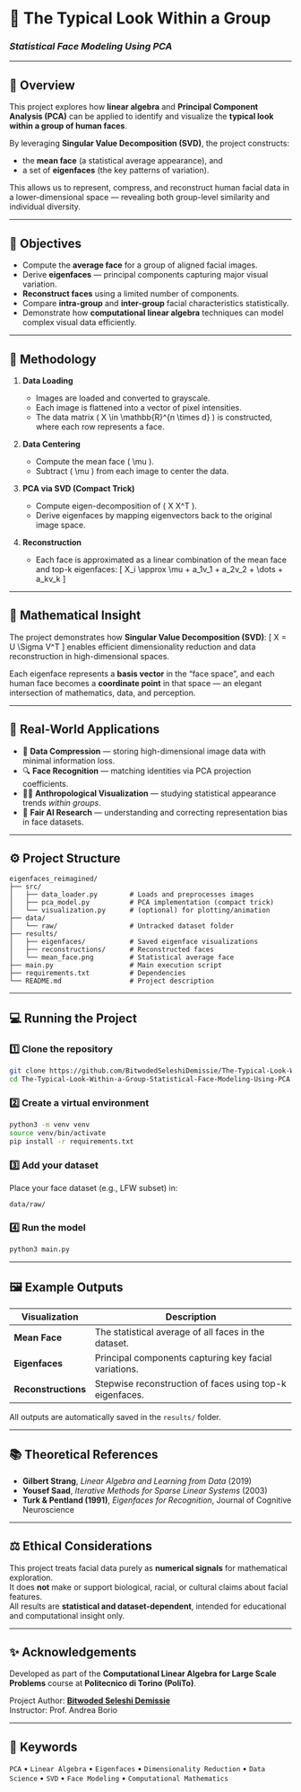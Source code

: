 # 🧠 The Typical Look Within a Group  
### *Statistical Face Modeling Using PCA*

---

## 📘 Overview

This project explores how **linear algebra** and **Principal Component Analysis (PCA)** can be applied to identify and visualize the **typical look within a group of human faces**.  

By leveraging **Singular Value Decomposition (SVD)**, the project constructs:  
- the **mean face** (a statistical average appearance), and  
- a set of **eigenfaces** (the key patterns of variation).  

This allows us to represent, compress, and reconstruct human facial data in a lower-dimensional space — revealing both group-level similarity and individual diversity.

---

## 🎯 Objectives

- Compute the **average face** for a group of aligned facial images.  
- Derive **eigenfaces** — principal components capturing major visual variation.  
- **Reconstruct faces** using a limited number of components.  
- Compare **intra-group** and **inter-group** facial characteristics statistically.  
- Demonstrate how **computational linear algebra** techniques can model complex visual data efficiently.

---

## 🧩 Methodology

1. **Data Loading**  
   - Images are loaded and converted to grayscale.  
   - Each image is flattened into a vector of pixel intensities.  
   - The data matrix \( X \in \mathbb{R}^{n \times d} \) is constructed, where each row represents a face.

2. **Data Centering**  
   - Compute the mean face \( \mu \).  
   - Subtract \( \mu \) from each image to center the data.

3. **PCA via SVD (Compact Trick)**  
   - Compute eigen-decomposition of \( X X^T \).  
   - Derive eigenfaces by mapping eigenvectors back to the original image space.

4. **Reconstruction**  
   - Each face is approximated as a linear combination of the mean face and top-k eigenfaces:
     \[
     X_i \approx \mu + a_1v_1 + a_2v_2 + \dots + a_kv_k
     \]

---

## 🧮 Mathematical Insight

The project demonstrates how **Singular Value Decomposition (SVD)**:
\[
X = U \Sigma V^T
\]
enables efficient dimensionality reduction and data reconstruction in high-dimensional spaces.  

Each eigenface represents a **basis vector** in the “face space”, and each human face becomes a **coordinate point** in that space — an elegant intersection of mathematics, data, and perception.

---

## 🧠 Real-World Applications

- 🧬 **Data Compression** — storing high-dimensional image data with minimal information loss.  
- 🔍 **Face Recognition** — matching identities via PCA projection coefficients.  
- 🧑‍🎨 **Anthropological Visualization** — studying statistical appearance trends *within groups*.  
- 🧮 **Fair AI Research** — understanding and correcting representation bias in face datasets.  

---

## ⚙️ Project Structure

```
eigenfaces_reimagined/
├── src/
│   ├── data_loader.py        # Loads and preprocesses images
│   ├── pca_model.py          # PCA implementation (compact trick)
│   └── visualization.py      # (optional) for plotting/animation
├── data/
│   └── raw/                  # Untracked dataset folder
├── results/
│   ├── eigenfaces/           # Saved eigenface visualizations
│   ├── reconstructions/      # Reconstructed faces
│   └── mean_face.png         # Statistical average face
├── main.py                   # Main execution script
├── requirements.txt          # Dependencies
└── README.md                 # Project description
```

---

## 💻 Running the Project

### 1️⃣ Clone the repository
```bash
git clone https://github.com/BitwodedSeleshiDemissie/The-Typical-Look-Within-a-Group-Statistical-Face-Modeling-Using-PCA.git
cd The-Typical-Look-Within-a-Group-Statistical-Face-Modeling-Using-PCA
```

### 2️⃣ Create a virtual environment
```bash
python3 -m venv venv
source venv/bin/activate
pip install -r requirements.txt
```

### 3️⃣ Add your dataset
Place your face dataset (e.g., LFW subset) in:
```
data/raw/
```

### 4️⃣ Run the model
```bash
python3 main.py
```

---

## 🖼️ Example Outputs

| Visualization | Description |
|----------------|--------------|
| **Mean Face** | The statistical average of all faces in the dataset. |
| **Eigenfaces** | Principal components capturing key facial variations. |
| **Reconstructions** | Stepwise reconstruction of faces using top-k eigenfaces. |

All outputs are automatically saved in the `results/` folder.

---

## 📚 Theoretical References

- **Gilbert Strang**, *Linear Algebra and Learning from Data* (2019)  
- **Yousef Saad**, *Iterative Methods for Sparse Linear Systems* (2003)  
- **Turk & Pentland (1991)**, *Eigenfaces for Recognition*, Journal of Cognitive Neuroscience  

---

## ⚖️ Ethical Considerations

This project treats facial data purely as **numerical signals** for mathematical exploration.  
It does **not** make or support biological, racial, or cultural claims about facial features.  
All results are **statistical and dataset-dependent**, intended for educational and computational insight only.

---

## ✨ Acknowledgements

Developed as part of the **Computational Linear Algebra for Large Scale Problems** course at **Politecnico di Torino (PoliTo)**.  

Project Author: [**Bitwoded Seleshi Demissie**](https://github.com/BitwodedSeleshiDemissie)  
Instructor: Prof. Andrea Borio  

---

## 🧩 Keywords
`PCA` • `Linear Algebra` • `Eigenfaces` • `Dimensionality Reduction` • `Data Science` • `SVD` • `Face Modeling` • `Computational Mathematics`
